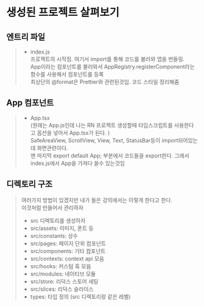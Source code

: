 # 생성된 프로젝트 살펴보기

## 엔트리 파일
> - index.js   
> 프로젝트의 시작점. 여기서 import를 통해 코드를 불러와 앱을 번들링.       
> App이라는 컴포넌트를 불러와서 AppRegistry.registerComponent라는 함수를 사용해서 컴포넌트를 등록   
> 최상단의 @format은 Prettier와 관련된것임. 코드 스타일 정리해줌   


## App 컴포넌트
> - App.tsx    
> (원래는 App.js인데 나는 RN 프로젝트 생성할때 타입스크립트를 사용한다고 옵션을 넣어서 App.tsx가 된다. )    
> SafeAreaView, ScrollView, View, Text, StatusBar등이 import되어있는데 화면관련이다.   
> 맨 마지막 export default App; 부분에서 코드들을 export한다. 그래서 index.js에서 App을 가져다 쓸수 있는것임


## 디렉토리 구조
> 여러가지 방법이 있겠지만 내가 들은 강의에서는 이렇게 한다고 한다.    
> 이것처럼 만들어서 관리하자
> - src 디렉토리를 생성하자
> - src/assets: 이미지, 폰트 등
> - src/constants: 상수
> - src/pages: 페이지 단위 컴포넌트
> - src/components: 기타 컴포넌트
> - src/contexts: context api 모음
> - src/hooks: 커스텀 훅 모음
> - src/modules: 네이티브 모듈
> - src/store: 리덕스 스토어 세팅
> - src/slices: 리덕스 슬라이스
> - types: 타입 정의 (src 디렉토리랑 같은 레벨)
